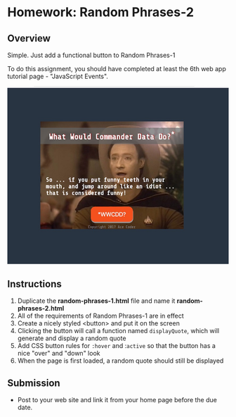 # Homework: Random Phrases-2

## Overview
Simple. Just add a functional button to Random Phrases-1

To do this assignment, you should have completed at least the 6th web app tutorial page - "JavaScript Events".

![Web Page](_images/random-phrases-2-done.jpg)

## Instructions
1. Duplicate the **random-phrases-1.html** file and name it **random-phrases-2.html**
1. All of the requirements of Random Phrases-1 are in effect
1. Create a nicely styled &lt;button> and put it on the screen
1. Clicking the button will call a function named `displayQuote`, which will generate and display a random quote
1. Add CSS button rules for `:hover` and :`active` so that the button has a nice "over" and "down" look
1. When the page is first loaded, a random quote should still be displayed

## Submission
- Post to your web site and link it from your home page before the due date.
